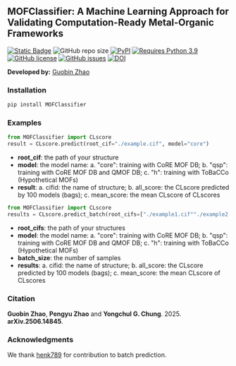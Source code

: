 ## MOFClassifier: A Machine Learning Approach for Validating Computation-Ready Metal-Organic Frameworks
                                                                                                                                          
[![Static Badge](https://img.shields.io/badge/arXiv.2506.14845v1-brightgreen?style=flat)](https://arxiv.org/abs/2506.14845)
![GitHub repo size](https://img.shields.io/github/repo-size/Chung-Research-Group/MOFClassifier?logo=github&logoColor=white&label=Repo%20Size)
[![PyPI](https://img.shields.io/pypi/v/MOFClassifier?logo=pypi&logoColor=white)](https://pypi.org/project/MOFClassifier?logo=pypi&logoColor=white)
[![Requires Python 3.9](https://img.shields.io/badge/Python-3.9-blue.svg?logo=python&logoColor=white)](https://python.org/downloads)
[![GitHub license](https://img.shields.io/github/license/Chung-Research-Group/MOFClassifier.svg)](https://github.com/mtap-research/MOFClassifier/blob/main/LICENSE)
[![GitHub issues](https://img.shields.io/github/issues/Chung-Research-Group/MOFClassifier.svg)](https://GitHub.com/Chung-Research-Group/MOFClassifier/issues/)
[![DOI](https://zenodo.org/badge/DOI/10.5281/zenodo.15654431.svg)](https://doi.org/10.5281/zenodo.15654431)
                                                                     
**Developed by:** [Guobin Zhao](https://github.com/sxm13)                                
                                                                                                         
### Installation 
                                     
```sh
pip install MOFClassifier
```

### Examples                                                                                                     
```python
from MOFClassifier import CLscore
result = CLscore.predict(root_cif="./example.cif", model="core")
```
-  **root_cif**: the path of your structure
-  **model**: the model name: a. "core": training with CoRE MOF DB; b. "qsp": training with CoRE MOF DB and QMOF DB; c. "h": training with ToBaCCo (Hypothetical MOFs)
-  **result**: a. cifid: the name of structure; b. all_score: the CLscore predicted by 100 models (bags); c. mean_score: the mean CLscore of CLscores                                                 

```python
from MOFClassifier import CLscore
results = CLscore.predict_batch(root_cifs=["./example1.cif""./example2.cif","./example3.cif"], model="core", batch_size=512)
```
-  **root_cifs**: the path of your structures
-  **model**: the model name: a. "core": training with CoRE MOF DB; b. "qsp": training with CoRE MOF DB and QMOF DB; c. "h": training with ToBaCCo (Hypothetical MOFs)
-  **batch_size**: the number of samples
-  **results**: a. cifid: the name of structure; b. all_score: the CLscore predicted by 100 models (bags); c. mean_score: the mean CLscore of CLscores  
                                                                                
### Citation                                          
**Guobin Zhao**, **Pengyu Zhao** and **Yongchul G. Chung**. 2025. **arXiv.2506.14845**.


### Acknowledgments
We thank [henk789](https://github.com/henk789) for contribution to batch prediction.